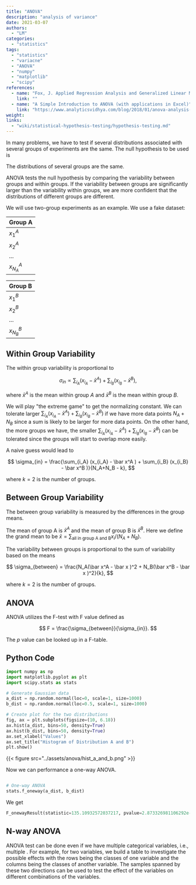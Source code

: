 ```yaml
---
title: "ANOVA"
description: "analysis of variance"
date: 2021-03-07
authors:
  - "LM"
categories:
  - "statistics"
tags:
  - "statistics"
  - "variacne"
  - "ANOVA"
  - "numpy"
  - "matplotlib"
  - "scipy"
references:
  - name: "Fox, J. Applied Regression Analysis and Generalized Linear Models. (SAGE Publications, 2015)."
    link: ""
  - name: "A Simple Introduction to ANOVA (with applications in Excel)"
    link: "https://www.analyticsvidhya.com/blog/2018/01/anova-analysis-of-variance"
weight:
links:
  - "wiki/statistical-hypothesis-testing/hypothesis-testing.md"
---
```


In many problems, we have to test if several distributions associated with several groups of experiments are the same. The null hypothesis to be used is

The distributions of several groups are the same.

ANOVA tests the null hypothesis by comparing the variability between groups and within groups. If the variability between groups are significantly larger than the variability within groups, we are more confident that the distributions of different groups are different.


We will use two-group experiments as an example. We use a fake dataset:


| Group A     |
| ----------- |
| $x^A_1$     |
| $x^A_2$     |
| ...         |
| $x^A_{N_A}$ |





| Group B     |
| ----------- |
| $x^B_1$     |
| $x^B_2$     |
| ...         |
| $x^B_{N_B}$ |




## Within Group Variability

The within group variability is proportional to

$$
\sigma_{in} \propto \sum_{i_A} (x_{i_A} - \bar x^A ) + \sum_{i_B} (x_{i_B} - \bar x^B ),
$$

where $\bar x^A$ is the mean within group $A$ and $\bar x^B$ is the mean within group $B$.

We will play "the extreme game" to get the normalizing constant. We can tolerate larger $\sum_{i_A} (x_{i_A} - \bar x^A ) + \sum_{i_B} (x_{i_B} - \bar x^B )$ if we have more data points $N_A+N_B$ since a sum is likely to be larger for more data points. On the other hand, the more groups we have, the smaller $\sum_{i_A} (x_{i_A} - \bar x^A ) + \sum_{i_B} (x_{i_B} - \bar x^B )$ can be tolerated since the groups will start to overlap more easily.

A naive guess would lead to

$$
\sigma_{in} = \frac{\sum_{i_A} (x_{i_A} - \bar x^A ) + \sum_{i_B} (x_{i_B} - \bar x^B )}{N_A+N_B - k},
$$

where $k=2$ is the number of groups.


## Between Group Variability


The between group variability is measured by the differences in the group means.

The mean of group A is $\bar x^A$ and the mean of group B is $\bar x^B$. Here we define the grand mean to be $\bar x = \sum_{\text{all in group A and B}} x_i/(N_A+N_B)$.

The variability between groups is proportional to the sum of variability based on the means

$$
\sigma_{between} = \frac{N_A(\bar x^A - \bar x )^2 + N_B(\bar x^B - \bar x )^2}{k},
$$

where $k=2$ is the number of groups.


## ANOVA

ANOVA utilizes the F-test with F value defined as

$$
F = \frac{\sigma_{between}}{\sigma_{in}}.
$$

The $p$ value can be looked up in a F-table.


## Python Code


```python
import numpy as np
import matplotlib.pyplot as plt
import scipy.stats as stats

# Generate Gaussian data
a_dist = np.random.normal(loc=0, scale=1, size=1000)
b_dist = np.random.normal(loc=0.5, scale=1, size=1000)

# Create plot for the two distributions
fig, ax = plt.subplots(figsize=(10, 6.18))
ax.hist(a_dist, bins=50, density=True)
ax.hist(b_dist, bins=50, density=True)
ax.set_xlabel("Values")
ax.set_title("Histogram of Distribution A and B")
plt.show()

```

{{< figure src="../assets/anova/hist_a_and_b.png" >}}


Now we can performance a one-way ANOVA.

```python

# One-way ANOVA
stats.f_oneway(a_dist, b_dist)
```

We get

```python
F_onewayResult(statistic=135.10932572037217, pvalue=2.873326981106292e-30)
```




## N-way ANOVA

ANOVA test can be done even if we have multiple categorical variables, i.e., multiple . For example, for two variables, we build a table to investigate the possible effects with the rows being the classes of one variable and the columns being the classes of another variable. The samples spanned by these two directions can be used to test the effect of the variables on different combinations of the variables.




